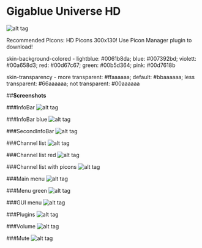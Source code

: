 Gigablue Universe HD
========
![alt tag](INFO/Gigablue-Universe-Preview.jpg)


Recommended Picons: HD Picons 300x130! Use Picon Manager plugin to download!

skin-background-colored - lightblue: #0061b8da; blue: #007392bd; violett: #00a658d3; red: #00d67c67; green: #00b5d364; pink: #00d7618b

skin-transparency - more transparent: #ffaaaaaa; default: #bbaaaaaa; less transparent: #66aaaaaa; not transparent: #00aaaaaa

##**Screenshots**

###InfoBar
![alt tag](INFO/Screenshots/Infobar.jpg)

###InfoBar blue
![alt tag](INFO/Screenshots/InfobarBlue.jpg)

###SecondInfoBar
![alt tag](INFO/Screenshots/SecondInfobar.jpg)

###Channel list
![alt tag](INFO/Screenshots/Channellist.jpg)

###Channel list red
![alt tag](INFO/Screenshots/ChannellistRed.jpg)

###Channel list with picons
![alt tag](INFO/Screenshots/ChannellistwPicons.jpg)

###Main menu
![alt tag](INFO/Screenshots/Mainmenu.jpg)

###Menu green
![alt tag](INFO/Screenshots/MenuGreen)

###GUI menu
![alt tag](INFO/Screenshots/GUIMenu.jpg)

###Plugins
![alt tag](INFO/Screenshots/Plugins.jpg)

###Volume
![alt tag](INFO/Screenshots/Volume.jpg)

###Mute
![alt tag](INFO/Screenshots/Mute.jpg)


